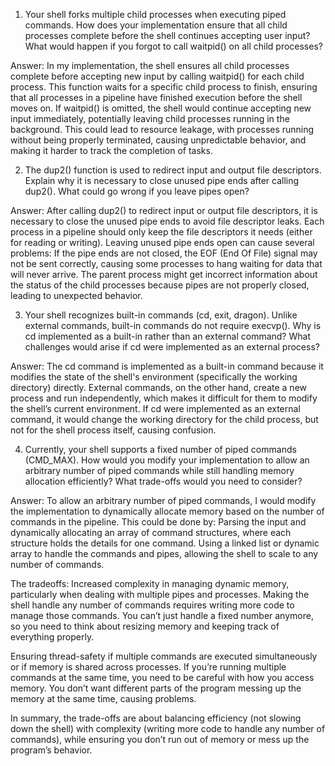 1. Your shell forks multiple child processes when executing piped commands. How does your implementation ensure that all child processes complete before the shell continues accepting user input? What would happen if you forgot to call waitpid() on all child processes?

Answer: In my implementation, the shell ensures all child processes complete before accepting new input by calling waitpid() for each child process. This function waits for a specific child process to finish, ensuring that all processes in a pipeline have finished 
execution before the shell moves on. If waitpid() is omitted, the shell would continue accepting new input immediately, potentially leaving child processes running in the background. This could lead to resource leakage, with processes running without being properly 
terminated, causing unpredictable behavior, and making it harder to track the completion of tasks.

2. The dup2() function is used to redirect input and output file descriptors. Explain why it is necessary to close unused pipe ends after calling dup2(). What could go wrong if you leave pipes open?

Answer: After calling dup2() to redirect input or output file descriptors, it is necessary to close the unused pipe ends to avoid file descriptor leaks. Each process in a pipeline should only keep the file descriptors it needs (either for reading or writing). 
Leaving unused pipe ends open can cause several problems: 
If the pipe ends are not closed, the EOF (End Of File) signal may not be sent correctly, causing some processes to hang waiting for data that will never arrive.
The parent process might get incorrect information about the status of the child processes because pipes are not properly closed, leading to unexpected behavior.

3. Your shell recognizes built-in commands (cd, exit, dragon). Unlike external commands, built-in commands do not require execvp(). Why is cd implemented as a built-in rather than an external command? What challenges would arise if cd were implemented as an external process?

Answer: The cd command is implemented as a built-in command because it modifies the state of the shell's environment (specifically the working directory) directly. External commands, on the other hand, create a new process and run independently, which makes it difficult for them to modify the shell’s current environment. 
         If cd were implemented as an external command, it would change the working directory for the child process, but not for the shell process itself, causing confusion. 

4. Currently, your shell supports a fixed number of piped commands (CMD_MAX). How would you modify your implementation to allow an arbitrary number of piped commands while still handling memory allocation efficiently? What trade-offs would you need to consider?

Answer: To allow an arbitrary number of piped commands, I would modify the implementation to dynamically allocate memory based on the number of commands in the pipeline. This could be done by:
        Parsing the input and dynamically allocating an array of command structures, where each structure holds the details for one command.
        Using a linked list or dynamic array to handle the commands and pipes, allowing the shell to scale to any number of commands.

The tradeoffs:
Increased complexity in managing dynamic memory, particularly when dealing with multiple pipes and processes. Making the shell handle any number of commands requires writing more code to manage those commands. 
You can’t just handle a fixed number anymore, so you need to think about resizing memory and keeping track of everything properly.

Ensuring thread-safety if multiple commands are executed simultaneously or if memory is shared across processes. If you’re running multiple commands at the same time, you need to be careful with how you access memory. 
You don’t want different parts of the program messing up the memory at the same time, causing problems.

In summary, the trade-offs are about balancing efficiency (not slowing down the shell) with complexity (writing more code to handle any number of commands), while ensuring you don’t run out of memory or mess up the program’s behavior.